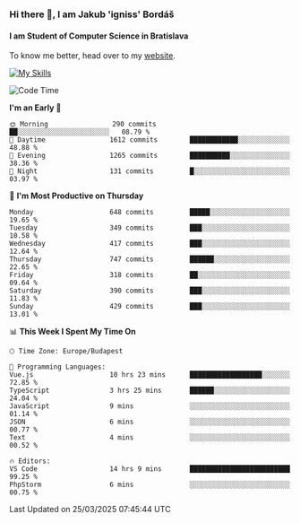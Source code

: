 ### Hi there 👋, I am Jakub 'igniss' Bordáš

#### I am Student of Computer Science in Bratislava
To know me better, head over to my [website](https://bordas.sk).

[![My Skills](https://skillicons.dev/icons?i=js,typescript,html,css,figma,svelte,vue,next,postgresql,nest,express,nodejs)](https://bordas.sk)


<!--START_SECTION:waka-->
![Code Time](http://img.shields.io/badge/Code%20Time-1%2C749%20hrs%2027%20mins-blue)

**I'm an Early 🐤** 

```text
🌞 Morning                290 commits         ██░░░░░░░░░░░░░░░░░░░░░░░   08.79 % 
🌆 Daytime                1612 commits        ████████████░░░░░░░░░░░░░   48.88 % 
🌃 Evening                1265 commits        ██████████░░░░░░░░░░░░░░░   38.36 % 
🌙 Night                  131 commits         █░░░░░░░░░░░░░░░░░░░░░░░░   03.97 % 
```
📅 **I'm Most Productive on Thursday** 

```text
Monday                   648 commits         █████░░░░░░░░░░░░░░░░░░░░   19.65 % 
Tuesday                  349 commits         ███░░░░░░░░░░░░░░░░░░░░░░   10.58 % 
Wednesday                417 commits         ███░░░░░░░░░░░░░░░░░░░░░░   12.64 % 
Thursday                 747 commits         ██████░░░░░░░░░░░░░░░░░░░   22.65 % 
Friday                   318 commits         ██░░░░░░░░░░░░░░░░░░░░░░░   09.64 % 
Saturday                 390 commits         ███░░░░░░░░░░░░░░░░░░░░░░   11.83 % 
Sunday                   429 commits         ███░░░░░░░░░░░░░░░░░░░░░░   13.01 % 
```


📊 **This Week I Spent My Time On** 

```text
🕑︎ Time Zone: Europe/Budapest

💬 Programming Languages: 
Vue.js                   10 hrs 23 mins      ██████████████████░░░░░░░   72.85 % 
TypeScript               3 hrs 25 mins       ██████░░░░░░░░░░░░░░░░░░░   24.04 % 
JavaScript               9 mins              ░░░░░░░░░░░░░░░░░░░░░░░░░   01.14 % 
JSON                     6 mins              ░░░░░░░░░░░░░░░░░░░░░░░░░   00.77 % 
Text                     4 mins              ░░░░░░░░░░░░░░░░░░░░░░░░░   00.52 % 

🔥 Editors: 
VS Code                  14 hrs 9 mins       █████████████████████████   99.25 % 
PhpStorm                 6 mins              ░░░░░░░░░░░░░░░░░░░░░░░░░   00.75 % 
```


 Last Updated on 25/03/2025 07:45:44 UTC
<!--END_SECTION:waka-->
